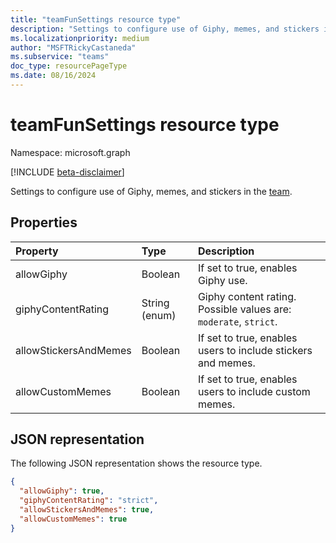 ```yaml
---
title: "teamFunSettings resource type"
description: "Settings to configure use of Giphy, memes, and stickers in the team."
ms.localizationpriority: medium
author: "MSFTRickyCastaneda"
ms.subservice: "teams"
doc_type: resourcePageType
ms.date: 08/16/2024
---
```


# teamFunSettings resource type

Namespace: microsoft.graph

[!INCLUDE [beta-disclaimer](../../includes/beta-disclaimer.md)]

Settings to configure use of Giphy, memes, and stickers in the [team](team.md).

## Properties
| Property	   | Type	|Description|
|:---------------|:--------|:----------|
|allowGiphy|Boolean|If set to true, enables Giphy use.|
|giphyContentRating|String (enum)|Giphy content rating. Possible values are: `moderate`, `strict`.|
|allowStickersAndMemes|Boolean|If set to true, enables users to include stickers and memes.|
|allowCustomMemes|Boolean|If set to true, enables users to include custom memes.|

## JSON representation

The following JSON representation shows the resource type.

<!-- {
  "blockType": "resource",
  "@odata.type": "microsoft.graph.teamFunSettings"
}-->

```json
{
  "allowGiphy": true,
  "giphyContentRating": "strict",
  "allowStickersAndMemes": true,
  "allowCustomMemes": true
}
```

<!-- uuid: 8fcb5dbc-d5aa-4681-8e31-b001d5168d79
2015-10-25 14:57:30 UTC -->
<!--
{
  "type": "#page.annotation",
  "description": "team's funSettings resource",
  "keywords": "",
  "section": "documentation",
  "tocPath": "",
  "suppressions": []
}
-->


